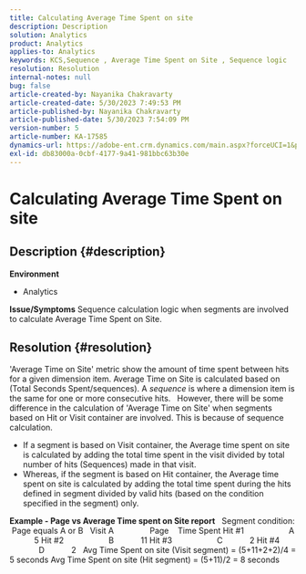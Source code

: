 ```yaml
---
title: Calculating Average Time Spent on site
description: Description
solution: Analytics
product: Analytics
applies-to: Analytics
keywords: KCS,Sequence , Average Time Spent on Site , Sequence logic
resolution: Resolution
internal-notes: null
bug: false
article-created-by: Nayanika Chakravarty
article-created-date: 5/30/2023 7:49:53 PM
article-published-by: Nayanika Chakravarty
article-published-date: 5/30/2023 7:54:09 PM
version-number: 5
article-number: KA-17585
dynamics-url: https://adobe-ent.crm.dynamics.com/main.aspx?forceUCI=1&pagetype=entityrecord&etn=knowledgearticle&id=40545720-23ff-ed11-8f6e-6045bd006e5a
exl-id: db83000a-0cbf-4177-9a41-981bbc63b30e
---
```

# Calculating Average Time Spent on site

## Description {#description}

<b>Environment</b>
- Analytics



<b>Issue/Symptoms</b>
Sequence calculation logic when segments are involved to calculate Average Time Spent on Site.


## Resolution {#resolution}


'Average Time on Site' metric show the amount of time spent between hits for a given dimension item. Average Time on Site is calculated based on (Total Seconds Spent/sequences). A *sequence* is where a dimension item is the same for one or more consecutive hits.
 
However, there will be some difference in the calculation of 'Average Time on Site' when segments based on Hit or Visit container are involved. This is because of sequence calculation.

- If a segment is based on Visit container, the Average time spent on site is calculated by adding the total time spent in the visit divided by total number of hits (Sequences) made in that visit.
- Whereas, if the segment is based on Hit container, the Average time spent on site is calculated by adding the total time spent during the hits defined in segment divided by valid hits (based on the condition specified in the segment) only.


<b>Example - Page vs Average Time spent on Site report</b>
 
Segment condition:  Page equals A or B
 
Visit A                Page    Time Spent
Hit #1                    A            5
Hit #2                    B            11
Hit #3                    C            2
Hit #4                    D            2
 
Avg Time Spent on site (Visit segment) = (5+11+2+2)/4 = 5 seconds
Avg Time Spent on site (Hit segment) = (5+11)/2 = 8 seconds
